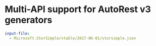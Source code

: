 # Multi-API support for AutoRest v3 generators

``` yaml $(enable-multi-api)
input-file:
  - Microsoft.StorSimple/stable/2017-06-01/storsimple.json
```
